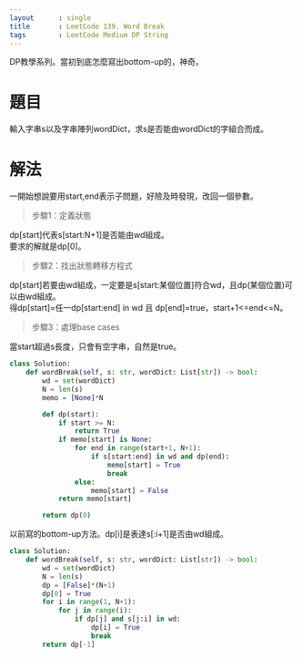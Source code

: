 ```yaml
---
layout      : single
title       : LeetCode 139. Word Break
tags 		: LeetCode Medium DP String 
---
```

DP教學系列。當初到底怎麼寫出bottom-up的，神奇。

# 題目
輸入字串s以及字串陣列wordDict，求s是否能由wordDict的字組合而成。

# 解法
一開始想說要用start,end表示子問題，好險及時發現，改回一個參數。

>步驟1：定義狀態  

dp[start]代表s[start:N+1]是否能由wd組成。  
要求的解就是dp[0]。

>步驟2：找出狀態轉移方程式  

dp[start]若要由wd組成，一定要是s[start:某個位置]符合wd，且dp(某個位置)可以由wd組成。  
得dp[start]=任一dp[start:end] in wd 且 dp[end]=true，start+1<=end<=N。

>步驟3：處理base cases

當start超過s長度，只會有空字串，自然是true。

```python
class Solution:
    def wordBreak(self, s: str, wordDict: List[str]) -> bool:
        wd = set(wordDict)
        N = len(s)
        memo = [None]*N

        def dp(start):
            if start >= N:
                return True
            if memo[start] is None:
                for end in range(start+1, N+1):
                    if s[start:end] in wd and dp(end):
                        memo[start] = True
                        break
                else:
                    memo[start] = False
            return memo[start]

        return dp(0)
```

以前寫的bottom-up方法。dp[i]是表達s[:i+1]是否由wd組成。

```python
class Solution:
    def wordBreak(self, s: str, wordDict: List[str]) -> bool:
        wd = set(wordDict)
        N = len(s)
        dp = [False]*(N+1)
        dp[0] = True
        for i in range(1, N+1):
            for j in range(i):
                if dp[j] and s[j:i] in wd:
                    dp[i] = True
                    break
        return dp[-1]
```

